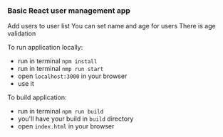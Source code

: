 ### Basic React user management app

Add users to user list
You can set name and age for users
There is age validation


To run application locally:
- run in terminal `npm install`
- run in terminal `nmp run start`
- open `localhost:3000` in your browser
- use it

To build application:
- run in terminal `npm run build`
- you'll have your build in `build` directory
- open `index.html` in your browser